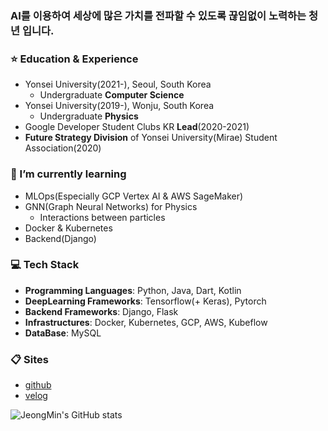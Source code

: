 ### AI를 이용하여 세상에 많은 가치를 전파할 수 있도록 끊임없이 노력하는 청년 입니다.

### ⭐️ Education & Experience
- Yonsei University(2021-), Seoul, South Korea
  - Undergraduate **Computer Science**
- Yonsei University(2019-), Wonju, South Korea
  - Undergraduate **Physics**
- Google Developer Student Clubs KR **Lead**(2020-2021)
- **Future Strategy Division** of Yonsei University(Mirae) Student Association(2020)

### 🌱 I’m currently learning 
- MLOps(Especially GCP Vertex AI & AWS SageMaker)
- GNN(Graph Neural Networks) for Physics
  - Interactions between particles
- Docker & Kubernetes
- Backend(Django)

### 💻 Tech Stack
- **Programming Languages**: Python, Java, Dart, Kotlin
- **DeepLearning Frameworks**: Tensorflow(+ Keras), Pytorch
- **Backend Frameworks**: Django, Flask
- **Infrastructures**: Docker, Kubernetes, GCP, AWS, Kubeflow
- **DataBase**: MySQL

### 📋 Sites
- [github](https://github.com/silverstar0727)
- [velog](https://velog.io/@djm0727)

![JeongMin's GitHub stats](https://github-readme-stats.vercel.app/api?username=silverstar0727&show_icons=true&theme=vue-dark)
